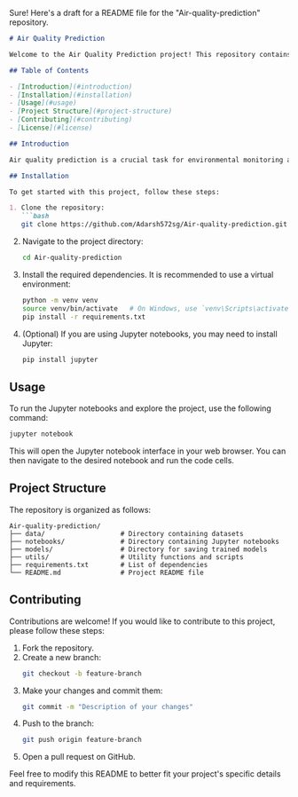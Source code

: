 Sure! Here's a draft for a README file for the "Air-quality-prediction" repository.

```markdown name=README.md
# Air Quality Prediction

Welcome to the Air Quality Prediction project! This repository contains Jupyter notebooks and related resources for predicting air quality using machine learning techniques.

## Table of Contents

- [Introduction](#introduction)
- [Installation](#installation)
- [Usage](#usage)
- [Project Structure](#project-structure)
- [Contributing](#contributing)
- [License](#license)

## Introduction

Air quality prediction is a crucial task for environmental monitoring and public health. This project aims to develop machine learning models to predict air quality indices based on historical data and various environmental factors.

## Installation

To get started with this project, follow these steps:

1. Clone the repository:
   ```bash
   git clone https://github.com/Adarsh572sg/Air-quality-prediction.git
   ```
2. Navigate to the project directory:
   ```bash
   cd Air-quality-prediction
   ```
3. Install the required dependencies. It is recommended to use a virtual environment:
   ```bash
   python -m venv venv
   source venv/bin/activate   # On Windows, use `venv\Scripts\activate`
   pip install -r requirements.txt
   ```
4. (Optional) If you are using Jupyter notebooks, you may need to install Jupyter:
   ```bash
   pip install jupyter
   ```

## Usage

To run the Jupyter notebooks and explore the project, use the following command:
```bash
jupyter notebook
```
This will open the Jupyter notebook interface in your web browser. You can then navigate to the desired notebook and run the code cells.

## Project Structure

The repository is organized as follows:

```
Air-quality-prediction/
├── data/                   # Directory containing datasets
├── notebooks/              # Directory containing Jupyter notebooks
├── models/                 # Directory for saving trained models
├── utils/                  # Utility functions and scripts
├── requirements.txt        # List of dependencies
└── README.md               # Project README file
```

## Contributing

Contributions are welcome! If you would like to contribute to this project, please follow these steps:

1. Fork the repository.
2. Create a new branch:
   ```bash
   git checkout -b feature-branch
   ```
3. Make your changes and commit them:
   ```bash
   git commit -m "Description of your changes"
   ```
4. Push to the branch:
   ```bash
   git push origin feature-branch
   ```
5. Open a pull request on GitHub.



Feel free to modify this README to better fit your project's specific details and requirements.
